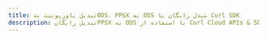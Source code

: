 ---title: تبدیل پاورپوینت بهODS، PPSX به ODS مبدل رایگان یا Curl SDKdescription: تبدیل رایگانPPSX به ODS با استفاده از Curl Cloud APIs & SDK. همچنین اسناد Microsoft PowerPoint را در Cloud ایجاد، ویرایش و رندر کنید.---